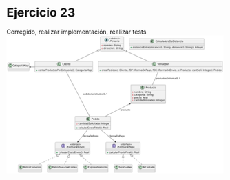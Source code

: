 # Ejercicio 23
Corregido, realizar implementación, realizar tests
![Diagrama UML](./diagrama_uml.png)
